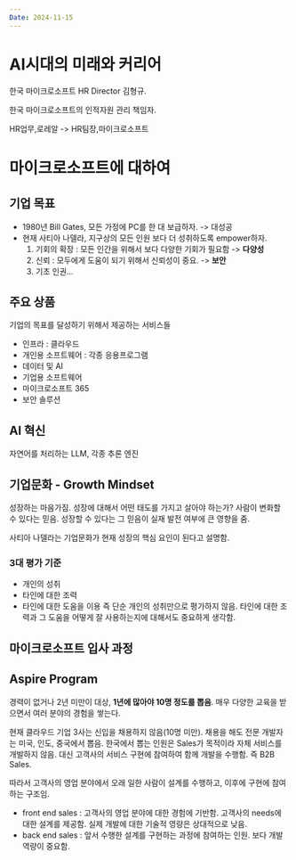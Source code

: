 ```yaml
---
Date: 2024-11-15
---
```

# AI시대의 미래와 커리어

한국 마이크로소프트 HR Director 김형규.

한국 마이크로소프트의 인적자원 관리 책임자.

HR업무,로레알 -> HR팀장,마이크로소프트

# 마이크로소프트에 대하여

## 기업 목표

- 1980년 Bill Gates, 모든 가정에 PC를 한 대 보급하자. -> 대성공
- 현재 사티아 나델라, 지구상의 모든 인원 보다 더 성취하도록 empower하자.
	1. 기회의 확장 : 모든 인간을 위해서 보다 다양한 기회가 필요함 ->  **다양성**
	2. 신뢰 : 모두에게 도움이 되기 위해서 신뢰성이 중요. -> **보안**
	3. 기초 인권...

## 주요 상품

기업의 목표를 달성하기 위해서 제공하는 서비스들
- 인프라 : 클라우드
- 개인용 소프트웨어 : 각종 응용프로그램
- 데이터 및 AI
- 기업용 소프트웨어
- 마이크로소프트 365
- 보안 솔루션
## AI 혁신

자연어를 처리하는 LLM, 각종 추론 엔진

## 기업문화 - Growth Mindset

성장하는 마음가짐. 성장에 대해서 어떤 태도를 가지고 살아야 하는가? 사람이 변화할 수 있다는 믿음. 성장할 수 있다는 그 믿음이 실재 발전 여부에 큰 영향을 줌.

사티아 나델라는 기업문화가 현재 성장의 핵심 요인이 된다고 설명함.

### 3대 평가 기준
- 개인의 성취
- 타인에 대한 조력
- 타인에 대한 도움을 이용
즉 단순 개인의 성취만으로 평가하지 않음. 타인에 대한 조력과 그 도움을 어떻게 잘 사용하는지에 대해서도 중요하게 생각함.

## 마이크로소프트 입사 과정

## Aspire Program

경력이 없거나 2년 미만이 대상, **1년에 많아야 10명 정도를 뽑음**. 매우 다양한 교육을 받으면서 여러 분야의 경험을 쌓는다. 

현재 클라우드 기업 3사는 신입을 채용하지 않음(10명 미만). 채용을 해도 전문 개발자는 미국, 인도, 중국에서 뽑음. 한국에서 뽑는 인원은 Sales가 목적이라 자체 서비스를 개발하지 않음. 대신 고객사의 서비스 구현에 참여하여 함께 개발을 수행함. 즉 B2B Sales.

따라서 고객사의 영업 분야에서 오래 일한 사람이 설계를 수행하고, 이후에 구현에 참여하는 구조임.

- front end sales : 고객사의 영업 분야에 대한 경험에 기반함. 고객사의 needs에 대한 설계를 제공함. 실제 개발에 대한 기술적 영량은 상대적으로 낮음.
- back end sales : 앞서 수행한 설계를 구현하는 과정에 참여하는 인원. 보다 개발 역량이 중요함.

